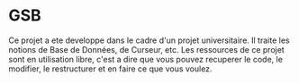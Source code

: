 # GSB
Ce projet a ete developpe dans le cadre d'un projet universitaire.
Il traite les notions de Base de Données, de Curseur, etc.
Les ressources de ce projet sont en utilisation libre,
c'est a dire que vous pouvez recuperer le code,
le modifier, le restructurer et en faire ce que vous voulez.
